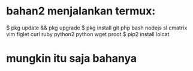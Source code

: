 # bahan2 menjalankan termux:
$ pkg update && pkg upgrade
$ pkg install git php bash nodejs sl cmatrix vim figlet curl ruby python2 python wget proot
$ pip2 install lolcat


# mungkin itu saja bahanya






















